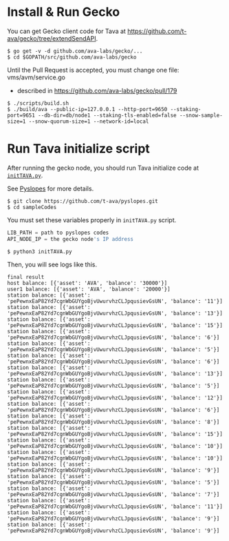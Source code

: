 # Install & Run Gecko

You can get Gecko client code for Tava at https://github.com/t-ava/gecko/tree/extendSendAPI.

```console
$ go get -v -d github.com/ava-labs/gecko/...
$ cd $GOPATH/src/github.com/ava-labs/gecko
```

Until the Pull Request is accepted, you must change one file: vms/avm/service.go
* described in https://github.com/ava-labs/gecko/pull/179

``` console
$ ./scripts/build.sh
$ ./build/ava --public-ip=127.0.0.1 --http-port=9650 --staking-port=9651 --db-dir=db/node1 --staking-tls-enabled=false --snow-sample-size=1 --snow-quorum-size=1 --network-id=local
```

# Run Tava initialize script

After running the gecko node, you should run Tava initialize code at [`initTAVA.py`](https://github.com/t-ava/pyslopes/blob/master/sampleCodes/initTAVA.py).

See [Pyslopes](https://github.com/t-ava/pyslopes) for more details.

```console
$ git clone https://github.com/t-ava/pyslopes.git
$ cd sampleCodes
```

You must set these variables properly in `initTAVA.py` script.

```python
LIB_PATH = path to pyslopes codes
API_NODE_IP = the gecko node's IP address
```

```console
$ python3 initTAVA.py
```

Then, you will see logs like this.

```console
final result
host balance: [{'asset': 'AVA', 'balance': '30000'}]
user1 balance: [{'asset': 'AVA', 'balance': '20000'}]
station balance: [{'asset': 'pePewnxEaP82Yd7cgnWbGUYgoBjvUwurvhzCLJpqusievGsUN', 'balance': '11'}]
station balance: [{'asset': 'pePewnxEaP82Yd7cgnWbGUYgoBjvUwurvhzCLJpqusievGsUN', 'balance': '13'}]
station balance: [{'asset': 'pePewnxEaP82Yd7cgnWbGUYgoBjvUwurvhzCLJpqusievGsUN', 'balance': '15'}]
station balance: [{'asset': 'pePewnxEaP82Yd7cgnWbGUYgoBjvUwurvhzCLJpqusievGsUN', 'balance': '6'}]
station balance: [{'asset': 'pePewnxEaP82Yd7cgnWbGUYgoBjvUwurvhzCLJpqusievGsUN', 'balance': '5'}]
station balance: [{'asset': 'pePewnxEaP82Yd7cgnWbGUYgoBjvUwurvhzCLJpqusievGsUN', 'balance': '6'}]
station balance: [{'asset': 'pePewnxEaP82Yd7cgnWbGUYgoBjvUwurvhzCLJpqusievGsUN', 'balance': '13'}]
station balance: [{'asset': 'pePewnxEaP82Yd7cgnWbGUYgoBjvUwurvhzCLJpqusievGsUN', 'balance': '5'}]
station balance: [{'asset': 'pePewnxEaP82Yd7cgnWbGUYgoBjvUwurvhzCLJpqusievGsUN', 'balance': '12'}]
station balance: [{'asset': 'pePewnxEaP82Yd7cgnWbGUYgoBjvUwurvhzCLJpqusievGsUN', 'balance': '6'}]
station balance: [{'asset': 'pePewnxEaP82Yd7cgnWbGUYgoBjvUwurvhzCLJpqusievGsUN', 'balance': '8'}]
station balance: [{'asset': 'pePewnxEaP82Yd7cgnWbGUYgoBjvUwurvhzCLJpqusievGsUN', 'balance': '15'}]
station balance: [{'asset': 'pePewnxEaP82Yd7cgnWbGUYgoBjvUwurvhzCLJpqusievGsUN', 'balance': '10'}]
station balance: [{'asset': 'pePewnxEaP82Yd7cgnWbGUYgoBjvUwurvhzCLJpqusievGsUN', 'balance': '10'}]
station balance: [{'asset': 'pePewnxEaP82Yd7cgnWbGUYgoBjvUwurvhzCLJpqusievGsUN', 'balance': '9'}]
station balance: [{'asset': 'pePewnxEaP82Yd7cgnWbGUYgoBjvUwurvhzCLJpqusievGsUN', 'balance': '5'}]
station balance: [{'asset': 'pePewnxEaP82Yd7cgnWbGUYgoBjvUwurvhzCLJpqusievGsUN', 'balance': '7'}]
station balance: [{'asset': 'pePewnxEaP82Yd7cgnWbGUYgoBjvUwurvhzCLJpqusievGsUN', 'balance': '11'}]
station balance: [{'asset': 'pePewnxEaP82Yd7cgnWbGUYgoBjvUwurvhzCLJpqusievGsUN', 'balance': '9'}]
station balance: [{'asset': 'pePewnxEaP82Yd7cgnWbGUYgoBjvUwurvhzCLJpqusievGsUN', 'balance': '9'}]
```
